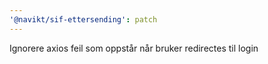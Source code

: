 ```yaml
---
'@navikt/sif-ettersending': patch
---
```


Ignorere axios feil som oppstår når bruker redirectes til login
